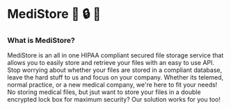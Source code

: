 # MediStore 🏥 🔒 📁

### What is MediStore?
MediStore is an all in one HIPAA compliant secured file storage service that allows you to easily store and retrieve your files with an easy to use API. Stop worrying about whether your files are stored in a compliant database, leave the hard stuff to us and focus on your company. Whether its telemed, normal practice, or a new medical company, we're here to fit your needs! No storing medical files, but jsut want to store your files in a double encrypted lock box for maximum security? Our solution works for you too!
